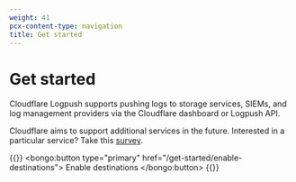 ```yaml
---
weight: 41
pcx-content-type: navigation
title: Get started
---
```


# Get started

Cloudflare Logpush supports pushing logs to storage services, SIEMs, and log management providers via the Cloudflare dashboard or Logpush API.

Cloudflare aims to support additional services in the future. Interested in a particular service? Take this [survey](https://goo.gl/forms/0KpMfae63WMPjBmD2).

{{<button-group>}}
  <bongo:button type="primary" href="/get-started/enable-destinations">
    Enable destinations
  </bongo:button>
{{</button-group>}}